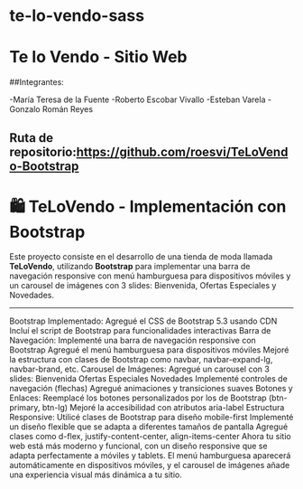 # te-lo-vendo-sass

# Te lo Vendo - Sitio Web

##Integrantes:

-María Teresa de la Fuente
-Roberto Escobar Vivallo
-Esteban Varela
-Gonzalo Román Reyes

## Ruta de repositorio:https://github.com/roesvi/TeLoVendo-Bootstrap


# 🛍️ TeLoVendo - Implementación con Bootstrap

Este proyecto consiste en el desarrollo de una tienda de moda llamada **TeLoVendo**, utilizando **Bootstrap** para implementar una barra de navegación responsive con menú hamburguesa para dispositivos móviles y un carousel de imágenes con 3 slides: Bienvenida, Ofertas Especiales y Novedades.

---

Bootstrap Implementado:
Agregué el CSS de Bootstrap 5.3 usando CDN
Incluí el script de Bootstrap para funcionalidades interactivas
Barra de Navegación:
Implementé una barra de navegación responsive con Bootstrap
Agregué el menú hamburguesa para dispositivos móviles
Mejoré la estructura con clases de Bootstrap como navbar, navbar-expand-lg, navbar-brand, etc.
Carousel de Imágenes:
Agregué un carousel con 3 slides:
Bienvenida
Ofertas Especiales
Novedades
Implementé controles de navegación (flechas)
Agregué animaciones y transiciones suaves
Botones y Enlaces:
Reemplacé los botones personalizados por los de Bootstrap (btn-primary, btn-lg)
Mejoré la accesibilidad con atributos aria-label
Estructura Responsive:
Utilicé clases de Bootstrap para diseño mobile-first
Implementé un diseño flexible que se adapta a diferentes tamaños de pantalla
Agregué clases como d-flex, justify-content-center, align-items-center
Ahora tu sitio web está más moderno y funcional, con un diseño responsive que se adapta perfectamente a móviles y tablets. El menú hamburguesa aparecerá automáticamente en dispositivos móviles, y el carousel de imágenes añade una experiencia visual más dinámica a tu sitio.
